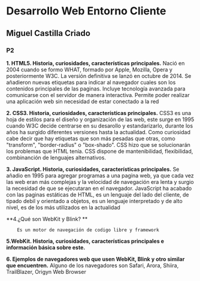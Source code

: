 # Desarrollo Web Entorno Cliente
##  Miguel Castilla Criado 
### P2

**1.  HTML5. Historia, curiosidades, características principales.**
		Nació en 2004 cuando se formo WHAT, formado por Apple, Mozilla, Opera y posteriormente W3C.
        La versión definitiva se lanzó en octubre de 2014.
        Se añadieron nuevas etiquetas para indicar al navegador cuales son los contenidos principales de las paginas. Incluye tecnología avanzada para comunicarse con el servidor de manera interactiva.
        Permite poder realizar una aplicación web sin necesidad de estar conectado a la red

**2. CSS3. Historia, curiosidades, características principales.**
        CSS3 es una hoja de estilos para el diseño y organización de las web, este surge en 1995 cuando W3C decide centrarse en su desarollo y estandarizarlo, durante los años ha surgido diferentes versiones hasta la actualidad.
        Como curiosidad cabe decir que hay etiquetas que son más pesadas que otras, como "transform", "border-radius" o "box-shado".
        CSS hizo que se solucionarán los problemas que HTML tenía.
        CSS dispone de mantenibilidad, flexibilidad, combinanción de lenguajes alternativos.
        
**3. JavaScript. Historia, curiosidades, características principales.**
        Se añadio en 1995 para agregar programas a una pagina web, ya que cada vez las web eran más complejas y la velocidad de navegación era lenta y surgio la necesidad de que se ejecutaran en el navegador.
        JavaScript ha acabado con las paginas estáticas de HTML, es un lenguaje del lado del cliente, de tipado debil y orientado a objetos, es un lenguaje interpretado y de alto nivel, es de los más  utilizados en la actualidad
        
**4.¿Qué son WebKit y Blink? **
        
        Es un motor de navegación de codigo libre y framework
        
        
        
**5.WebKit. Historia, curiosidades, características principales e información básica sobre este.**

**6. Ejemplos de navegadores web que usen WebKit, Blink y otro similar que encuentren.**
    Alguno de los navegadores son Safari, Arora, Shiira, TrailBlazer, Origyn Web Browser






```